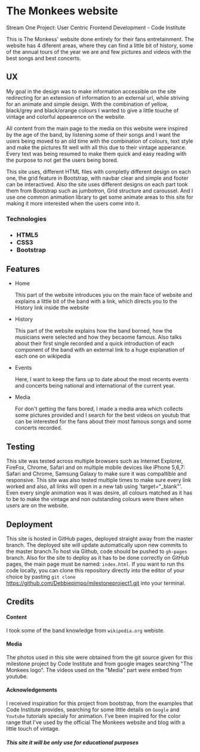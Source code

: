

   <h1>The Monkees website</h1>

Stream One Project: User Centric Frontend Development - Code Institute

This is The Monkess' website done entirely for their fans entretainment. The website has 4 diferent areas, where they can find a little bit of history, 
some of the annual tours of the year we are and few pictures and videos with the best songs and best concerts.



<h2>UX</h2>

My goal in the design was to make information accessible on the site redirecting for an extension of information to an external url, while striving for
an animate and simple design. With the combination of yellow, black/grey and black/orange colours I wanted to give a little touche of vintage and colorful appearence on the website.

 All content from the main page to the media on this website were inspired by the age of the band, by listening some of their songs and I want the users being moved to an old
time with the combination of colours, text style and make the pictures fit well with all this due to their vintage apperance.
 Every text was being resumed to make them quick and easy reading with the purpose to not get the users being bored.

This site uses, different HTML files with completly different design on each one, the grid feature in Bootstrap, with navbar clear and simple and footer can be interactived.
Also the site uses different designs on each part took them from Bootstrap such as jumbotron, Grid structure and caroussel. And I use one common animation library to get some 
animate areas to this site for making it more interested when the users come into it.

<h3>Technologies<h3>

<ul>
<li> HTML5 </li>
<li> CSS3 </li>
<li> Bootstrap </li>

</ul>

<h2>Features</h3>

<ul>
<li> Home </li>
    <p>This part of the website introduces you on the main face of website and explains a little bit of the band with a link, which directs you 
    to the History link inside the website </p>
<li> History </li>
    <p>This part of the website explains how the band borned, how the musicians were selected and how they becaome famous. Also talks about their
    first single recorded and a quick introduction of each component of the band with an external link to a huge explanation of each one on wikipedia</p>
<li> Events </li>
    <p>Here, I want to keep the fans up to date about the most recents events and concerts being national and international of the current year.</p>
<li> Media </li>
    <p>For don't getting the fans bored, I made a media area which collects some pictures provided and I search for the best videos on youtub that can be 
    interested for the fans about their most famous songs and some concerts recorded.</p>

</ul>


<h2>Testing</h2>

This site was tested across multiple browsers such as Internet Explorer, FireFox, Chrome, Safari and on multiple mobile devices like iPhone 5,6,7: Safari and Chrome, Samsung Galaxy
to make sure it was compaltible and responsive. This site was also tested multiple times to make sure every link worked and also, all links will open in a new tab using 'target="_blank"'.
Even every single animation was it was desire, all colours matched as it has to be to make the vintage and non outstanding colours were there when users are on the website.

<h2>Deployment</h2>

This site is hosted in GitHub pages, deployed straight away from the master branch.
The deployed site will update automatically upon new commits to the master branch.To host via Github, code should be pushed to `gh-pages` branch.
Also for the site to deploy as it has to be done correctly on GitHub pages, the main page must be named:  `index.html`.
If you want to run ths code locally, you can clone this repository directly into the editor of your choice by pasting `git clone`
https://github.com/Debbiepimpo/milestoneproject1.git into your terminal.


<h2>Credits</h2>

<h4>Content</h4>

 I took some of the band knowledge from `wikipedia.org` webiste.

<h4>Media</h4>

The photos used in this site were obtained from the git source given for this milestone project by Code Institute and from google images searching "The Monkees logo".
The videos used on the "Media" part were embed from youtube.

<h4>Acknowledgements</h4>

I received inspiration for this project from bootstrap, from the examples that Code Institute provides, searching for some little details on `Google`
and `Youtube` tutorials specialy for animation. I've been inspired for the color range that 
I've used by the official The Monkees website and blog with a little touch of vintage.


<h5>This site it will be only use for educational purposes</h5>
